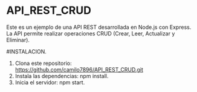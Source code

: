 # API_REST_CRUD
Este es un ejemplo de una API REST desarrollada en Node.js con Express. La API permite realizar operaciones CRUD (Crear, Leer, Actualizar y Eliminar).

#INSTALACION.
1. Clona este repositorio: https://github.com/camilo7896/API_REST_CRUD.git
2. Instala las dependencias: npm install.
3. Inicia el servidor: npm start.

